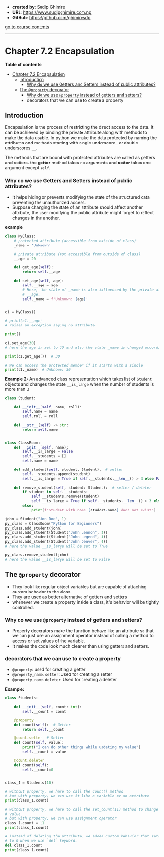 - **created by**: Sudip Ghimire
- **URL**: https://www.sudipghimire.com.np
- **GitHub**: https://github.com/ghimiresdp

[go to course contents](https://github.com/ghimiresdp/python-level1/)
<hr>

# Chapter 7.2 Encapsulation

**Table of contents**:
- [Chapter 7.2 Encapsulation](#chapter-72-encapsulation)
    - [Introduction](#introduction)
        - [Why do we use Getters and Setters instead of public attributes?](#why-do-we-use-getters-and-setters-instead-of-public-attributes)
    - [The `@property` decorator](#the-property-decorator)
        - [Why do we use `@property` instead of getters and setters?](#why-do-we-use-property-instead-of-getters-and-setters)
        - [decorators that we can use to create a property](#decorators-that-we-can-use-to-create-a-property)

## Introduction

Encapsulation is the process of restricting the direct access to the data.
It can be achieved by binding the private attribute along with methods to make
the data usable. In python we make the data protected by naming the attributes
and methods starting with single underscore`_` or double underscores `__`.

The methods that are bound with protected attributes are called as getters and
setters. the **getter** method takes no arguments and **setter** takes one
argument except `self`.

### Why do we use Getters and Setters instead of public attributes?

- It helps hiding or prevents modifying the state of the structured data
  preventing the unauthorized access.
- Suppose changing the state of an attribute should affect another attribute,
  the user modifying the public attribute might forget to reflect changes in
  the another.

**example**

```python
class MyClass:
    # protected attribute (accessible from outside of class)
    _name = 'Unknown'

    # private attribute (not accessible from outside of class)
    __age = 20

    def get_age(self):
        return self.__age

    def set_age(self, age):
        self.__age = age
        # Here, the state of _name is also influenced by the private attribute
        # __age.
        self._name = f'Unknown: {age}'


c1 = MyClass()

# print(c1.__age)
# raises an exception saying no attribute

print()

c1.set_age(30)
# here the age is set to 30 and also the state _name is changed accordingly.

print(c1.get_age())  # 30

# We can access the protected member if it starts with a single _
print(c1._name)  # Unknown: 30
```

**Example 2:** An advanced class representation which takes list of
`Student` objects and changes the state `__is_large` when the number of
students is more than 3

```python
class Student:

    def __init__(self, name, roll):
        self.name = name
        self.roll = roll

    def __str__(self) -> str:
        return self.name


class ClassRoom:
    def __init__(self, name):
        self.__is_large = False
        self.__students = []
        self.name = name

    def add_student(self, student: Student):  # setter
        self.__students.append(student)
        self.__is_large = True if self.__students.__len__() > 3 else False

    def remove_student(self, student: Student):  # setter / deleter
        if student in self.__students:
            self.__students.remove(student)
            self.__is_large = True if self.__students.__len__() > 3 else False
        else:
            print(f"Student with name {student.name} does not exist")

john = Student("Jon Doe", 1)
py_class = ClassRoom("Python for Beginners")
py_class.add_student(john)
py_class.add_student(Student("John Lennon", 2))
py_class.add_student(Student("John Legend", 3))
py_class.add_student(Student("John Denver", 4))
# here the value __is_large will be set to True

py_class.remove_student(john)
# here the value __is_large will be set to False
```

## The `@property` decorator

- They look like regular object variables but are capable of attaching custom behavior to the class.
- They are used as better alternative of getters and setters
- whenever we create a property inside a class, it's behavior will be tightly
  controlled.

### Why do we use `@property` instead of getters and setters?

- Property decorators make the function behave like an attribute so that we can
  just use an assignment operator instead of calling a method to access or set
  values of the variable.
- It makes the code look much cleaner than using getters and setters.

### decorators that we can use to create a property
- `@property`: used for creating a getter
- `@property_name.setter`: Used for creating a setter
- `@property_name.deleter`: Used for creating a deleter

**Example:**
```python
class Students:

    def __init__(self, count: int):
        self.__count = count

    @property
    def count(self):  # Getter
        return self.__count

    @count.setter  # Setter
    def count(self, value):
        print("I can do other things while updating my value")
        self.__count = value

    @count.deleter
    def count(self):
        self.__count=0


class_1 = Students(10)

# without property, we have to call the count() method
# but with property, we can use it like a variable or an attribute
print(class_1.count)

# without property, we have to call the set_count(11) method to change the
# value
# but with property, we can use assignment operator
class_1.count = 11
print(class_1.count)

# instead of deleting the attribute, we added custom behavior that sets count
# to 0 when we use `del` keyword.
del class_1.count
print(class_1.count)
```
